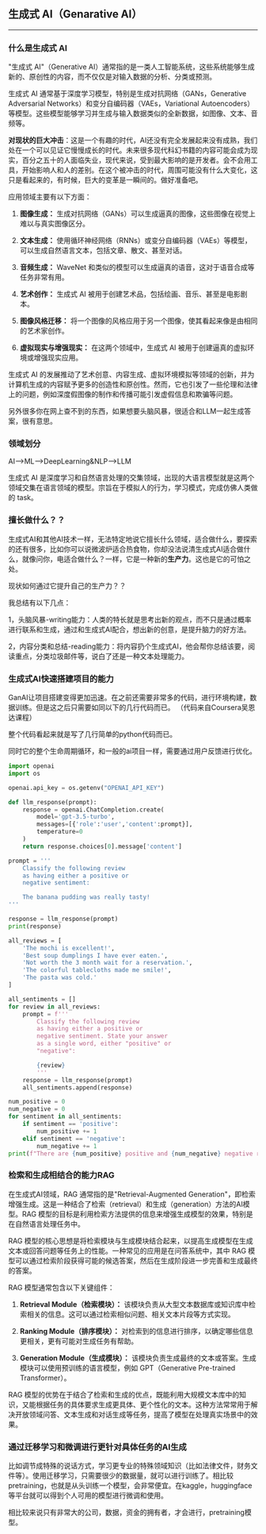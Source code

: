 ## 生成式 AI（Genarative AI）

---

### 什么是生成式 AI

"生成式 AI"（Generative AI）通常指的是一类人工智能系统，这些系统能够生成新的、原创性的内容，而不仅仅是对输入数据的分析、分类或预测。

生成式 AI 通常基于深度学习模型，特别是生成对抗网络（GANs，Generative Adversarial Networks）和变分自编码器（VAEs，Variational Autoencoders）等模型。这些模型能够学习并生成与输入数据类似的全新数据，如图像、文本、音频等。

**对现状的巨大冲击**：这是一个有趣的时代，AI还没有完全发展起来没有成熟，我们处在一个可以见证它慢慢成长的时代。未来很多现代科幻书籍的内容可能会成为现实，百分之五十的人面临失业，现代来说，受到最大影响的是开发者。会不会用工具，开始影响人和人的差别。在这个被冲击的时代，周围可能没有什么大变化，这只是看起来的，有时候，巨大的变革是一瞬间的。做好准备吧。

应用领域主要有以下方面：

1. **图像生成：** 生成对抗网络（GANs）可以生成逼真的图像，这些图像在视觉上难以与真实图像区分。

2. **文本生成：** 使用循环神经网络（RNNs）或变分自编码器（VAEs）等模型，可以生成自然语言文本，包括文章、散文、甚至对话。

3. **音频生成：** WaveNet 和类似的模型可以生成逼真的语音，这对于语音合成等任务非常有用。

4. **艺术创作：** 生成式 AI 被用于创建艺术品，包括绘画、音乐、甚至是电影剧本。

5. **图像风格迁移：** 将一个图像的风格应用于另一个图像，使其看起来像是由相同的艺术家创作。

6. **虚拟现实与增强现实：** 在这两个领域中，生成式 AI 被用于创建逼真的虚拟环境或增强现实应用。

生成式 AI 的发展推动了艺术创意、内容生成、虚拟环境模拟等领域的创新，并为计算机生成的内容赋予更多的创造性和原创性。然而，它也引发了一些伦理和法律上的问题，例如深度假图像的制作和传播可能引发虚假信息和欺骗等问题。

另外很多你在网上查不到的东西，如果想要头脑风暴，很适合和LLM一起生成答案，很有意思。

### 领域划分

AI-->ML-->DeepLearning&NLP-->LLM

生成式 AI 是深度学习和自然语言处理的交集领域，出现的大语言模型就是这两个领域交集在语言领域的模型。宗旨在于模拟人的行为，学习模式，完成仿佛人类做的 task。

### 擅长做什么？？

生成式AI和其他AI技术一样，无法特定地说它擅长什么领域，适合做什么，要探索的还有很多，比如你可以说微波炉适合热食物，你却没法说清生成式AI适合做什么，就像问你，电适合做什么？一样，它是一种新的**生产力**。这也是它的可怕之处。

现状如何通过它提升自己的生产力？？

我总结有以下几点：

1，头脑风暴-writing能力：人类的特长就是思考出新的观点，而不只是通过概率进行联系和生成，通过和生成式AI配合，想出新的创意，是提升脑力的好方法。

2，内容分类和总结-reading能力：将内容扔个生成式AI，他会帮你总结该要，阅读重点，分类垃圾邮件等，说白了还是一种文本处理能力。

### 生成式AI快速搭建项目的能力

GanAI让项目搭建变得更加迅速。在之前还需要非常多的代码，进行环境构建，数据训练。但是这之后只需要如同以下的几行代码而已。
（代码来自Coursera吴恩达课程）

整个代码看起来就是写了几行简单的python代码而已。

同时它的整个生命周期循环，和一般的ai项目一样，需要通过用户反馈进行优化。

```python
import openai
import os

openai.api_key = os.getenv("OPENAI_API_KEY")

def llm_response(prompt):
    response = openai.ChatCompletion.create(
        model='gpt-3.5-turbo',
        messages=[{'role':'user','content':prompt}],
        temperature=0
    )
    return response.choices[0].message['content']

prompt = '''
    Classify the following review 
    as having either a positive or
    negative sentiment:

    The banana pudding was really tasty!
'''

response = llm_response(prompt)
print(response)

all_reviews = [
    'The mochi is excellent!',
    'Best soup dumplings I have ever eaten.',
    'Not worth the 3 month wait for a reservation.',
    'The colorful tablecloths made me smile!',
    'The pasta was cold.'
]

all_sentiments = []
for review in all_reviews:
    prompt = f'''
        Classify the following review 
        as having either a positive or
        negative sentiment. State your answer
        as a single word, either "positive" or
        "negative":

        {review}
        '''
    response = llm_response(prompt)
    all_sentiments.append(response)

num_positive = 0
num_negative = 0
for sentiment in all_sentiments:
    if sentiment == 'positive':
        num_positive += 1
    elif sentiment == 'negative':
        num_negative += 1
print(f"There are {num_positive} positive and {num_negative} negative reviews.")
```

### 检索和生成相结合的能力RAG

在生成式AI领域，RAG 通常指的是"Retrieval-Augmented Generation"，即检索增强生成。这是一种结合了检索（retrieval）和生成（generation）方法的AI模型。RAG 模型的目标是利用检索方法提供的信息来增强生成模型的效果，特别是在自然语言处理任务中。

RAG 模型的核心思想是将检索模块与生成模块结合起来，以提高生成模型在生成文本或回答问题等任务上的性能。一种常见的应用是在问答系统中，其中 RAG 模型可以通过检索阶段获得可能的候选答案，然后在生成阶段进一步完善和生成最终的答案。

RAG 模型通常包含以下关键组件：

1. **Retrieval Module（检索模块）：** 该模块负责从大型文本数据库或知识库中检索相关的信息。这可以通过检索相似问题、相关文本片段等方式实现。

2. **Ranking Module（排序模块）：** 对检索到的信息进行排序，以确定哪些信息更相关，更有可能对生成任务有帮助。

3. **Generation Module（生成模块）：** 该模块负责生成最终的文本或答案。生成模块可以使用预训练的语言模型，例如 GPT（Generative Pre-trained Transformer）。

RAG 模型的优势在于结合了检索和生成的优点，既能利用大规模文本库中的知识，又能根据任务的具体要求生成更具体、更个性化的文本。这种方法常常用于解决开放领域问答、文本生成和对话生成等任务，提高了模型在处理真实场景中的效果。

### 通过迁移学习和微调进行更针对具体任务的AI生成

比如调节成特殊的说话方式，学习更专业的特殊领域知识（比如法律文件，财务文件等）。使用迁移学习，只需要很少的数据量，就可以进行训练了。相比较pretraining，也就是从头训练一个模型，会非常便宜。在kaggle，huggingface等平台就可以得到个人可用的模型进行微调和使用。

相比较来说只有非常大的公司，数据，资金的拥有者，才会进行，pretraining模型。
